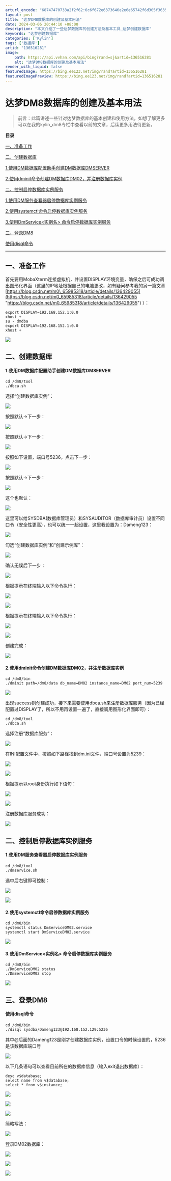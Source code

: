 ```yaml
---
arturl_encode: "68747470733a2f2f62:6c6f672e6373646e2e6e65742f6d305f36353938353331382f:61727469636c652f64657461696c732f313336353136323831"
layout: post
title: "达梦DM8数据库的创建及基本用法"
date: 2024-03-06 20:44:10 +08:00
description: "本文介绍了一些达梦数据库的创建方法及基本工具_达梦创建数据库"
keywords: "达梦创建数据库"
categories: ['Kylin']
tags: ['数据库']
artid: "136516281"
image:
    path: https://api.vvhan.com/api/bing?rand=sj&artid=136516281
    alt: "达梦DM8数据库的创建及基本用法"
render_with_liquid: false
featuredImage: https://bing.ee123.net/img/rand?artid=136516281
featuredImagePreview: https://bing.ee123.net/img/rand?artid=136516281
---
```


# 达梦DM8数据库的创建及基本用法

> 前言：此篇讲述一些针对达梦数据库的基本创建和使用方法，如想了解更多可以在我的kylin\_dm8专栏中查看以前的文章，后续更多用法待更新。

**目录**

[一、准备工作](#%E4%B8%80%E3%80%81%E5%87%86%E5%A4%87%E5%B7%A5%E4%BD%9C)

[二、创建数据库](#%E4%BA%8C%E3%80%81%E5%88%9B%E5%BB%BA%E6%95%B0%E6%8D%AE%E5%BA%93)

[1.使用DM数据库配置助手创建DM数据库DMSERVER](#1.%E4%BD%BF%E7%94%A8DM%E6%95%B0%E6%8D%AE%E5%BA%93%E9%85%8D%E7%BD%AE%E5%8A%A9%E6%89%8B%E5%88%9B%E5%BB%BADM%E6%95%B0%E6%8D%AE%E5%BA%93DMSERVER)

[2.使用dminit命令创建DM数据库DM02，并注册数据库实例](#2.%E4%BD%BF%E7%94%A8dminit%E5%91%BD%E4%BB%A4%E5%88%9B%E5%BB%BADM%E6%95%B0%E6%8D%AE%E5%BA%93DM02%EF%BC%8C%E5%B9%B6%E6%B3%A8%E5%86%8C%E6%95%B0%E6%8D%AE%E5%BA%93%E5%AE%9E%E4%BE%8B)

[二、控制启停数据库实例服务](#%E4%BA%8C%E3%80%81%E6%8E%A7%E5%88%B6%E5%90%AF%E5%81%9C%E6%95%B0%E6%8D%AE%E5%BA%93%E5%AE%9E%E4%BE%8B%E6%9C%8D%E5%8A%A1)

[1.使用DM服务查看器启停数据库实例服务](#1.%E4%BD%BF%E7%94%A8DM%E6%9C%8D%E5%8A%A1%E6%9F%A5%E7%9C%8B%E5%99%A8%E5%90%AF%E5%81%9C%E6%95%B0%E6%8D%AE%E5%BA%93%E5%AE%9E%E4%BE%8B%E6%9C%8D%E5%8A%A1)

[2.使用systemctl命令启停数据库实例服务](#2.%E4%BD%BF%E7%94%A8systemctl%E5%91%BD%E4%BB%A4%E5%90%AF%E5%81%9C%E6%95%B0%E6%8D%AE%E5%BA%93%E5%AE%9E%E4%BE%8B%E6%9C%8D%E5%8A%A1)

[3.使用DmService<实例名> 命令启停数据库实例服务](#3.%E4%BD%BF%E7%94%A8DmService%3C%E5%AE%9E%E4%BE%8B%E5%90%8D%3E%20%E5%91%BD%E4%BB%A4%E5%90%AF%E5%81%9C%E6%95%B0%E6%8D%AE%E5%BA%93%E5%AE%9E%E4%BE%8B%E6%9C%8D%E5%8A%A1)

[三、登录DM8](#%E4%B8%89%E3%80%81%E7%99%BB%E5%BD%95DM8)

[使用disql命令](#%E4%BD%BF%E7%94%A8disql%E5%91%BD%E4%BB%A4)

---

## 一、准备工作

首先要用MobaXterm连接虚拟机，并设置DISPLAY环境变量，确保之后可成功调出图形化界面（这里的IP地址根据自己的电脑更改，如有疑问参考我的另一篇文章
[https://blog.csdn.net/m0\_65985318/article/details/136429055](https://blog.csdn.net/m0_65985318/article/details/136429055 "https://blog.csdn.net/m0_65985318/article/details/136429055")
）：

```
export DISPLAY=192.168.152.1:0.0
xhost +
su - dmdba
export DISPLAY=192.168.152.1:0.0
xhost +
```

![](https://i-blog.csdnimg.cn/blog_migrate/90d13e4487d81687f0206da787feccf6.png)

## 二、创建数据库

#### 1.使用DM数据库配置助手创建DM数据库DMSERVER

```
cd /dm8/tool
./dbca.sh
```

选择“创建数据库实例”：

![](https://i-blog.csdnimg.cn/blog_migrate/d98c91b3311a15def9259511285bab34.png)

按照默认->下一步：

![](https://i-blog.csdnimg.cn/blog_migrate/02a842659ec5c0d4e322281cf8146a76.png)

按照默认->下一步：

![](https://i-blog.csdnimg.cn/blog_migrate/5a13d35bb7134a1a93d02dc7b8afa615.png)

按照如下设置，端口号5236，点击下一步：

![](https://i-blog.csdnimg.cn/blog_migrate/3fa652f5f12a2d7f238dcbcb692bb7c9.png)

按照默认->下一步：

![](https://i-blog.csdnimg.cn/blog_migrate/fd3ea7c40ffcee76a24055a476e857a1.png)

这个也默认：

![](https://i-blog.csdnimg.cn/blog_migrate/114964522dcfb1528281efbb2ab24353.png)

这里可以给SYSDBA(数据库管理员）和SYSAUDITOR（数据库审计员）设置不同口令（安全性更高），也可以统一一起设置，这里我设置为：Dameng123：

![](https://i-blog.csdnimg.cn/blog_migrate/4661a5be1e8e68a6d6a02eb3da50f8f6.png)

勾选“创建数据库实例”和“创建示例库”：

![](https://i-blog.csdnimg.cn/blog_migrate/60c70b0a5f1147fa0584f6b0c629f95e.png)

确认无误后下一步：

![](https://i-blog.csdnimg.cn/blog_migrate/173a33c23961e0d26311102c02cfc74f.png)

根据提示在终端输入以下命令执行：

![](https://i-blog.csdnimg.cn/blog_migrate/c4b01706c7d0fb4ff705164880e16818.png)

![](https://i-blog.csdnimg.cn/blog_migrate/e99e1d3340ce91d446330f5519673d22.png)

根据提示在终端输入以下命令执行：

![](https://i-blog.csdnimg.cn/blog_migrate/04c2a1c8bb17a9d8fb8bfc7804c7632b.png)

![](https://i-blog.csdnimg.cn/blog_migrate/5eefe209e61b5b498dc2134ea36ed874.png)

创建完成：

![](https://i-blog.csdnimg.cn/blog_migrate/e88ac7390a38cc6cc77e3f9fec99bfcc.png)

#### 2.使用dminit命令创建DM数据库DM02，并注册数据库实例

```
cd /dm8/bin
./dminit path=/dm8/data db_name=DM02 instance_name=DM02 port_num=5239
```

![](https://i-blog.csdnimg.cn/blog_migrate/632be29f9c0bdd5f5359ae77653fcb99.png)

出现success则创建成功，接下来需要使用dbca.sh来注册数据库服务（因为已经配置过DISPLAY了，所以不用再设置一遍了，直接调用图形化界面即可）：

```
cd /dm8/tool
./dbca.sh
```

选择注册“数据库服务”：

![](https://i-blog.csdnimg.cn/blog_migrate/0c5d3256dd931083cce33a1c9bdcf320.png)

在INI配置文件中，按照如下路径找到dm.ini文件，端口号设置为5239：

![](https://i-blog.csdnimg.cn/blog_migrate/cf6c71f36cb76c26b6d06ce88aed9007.png)

![](https://i-blog.csdnimg.cn/blog_migrate/94b988a5d21cd250039a0d23e36d1d1a.png)

根据提示以root身份执行如下语句：

![](https://i-blog.csdnimg.cn/blog_migrate/8fce3e4bc5739dc81c52553a4a691245.png)

![](https://i-blog.csdnimg.cn/blog_migrate/28a73af20ba0acc6e48d22831466ec16.png)

注册数据库服务成功：

![](https://i-blog.csdnimg.cn/blog_migrate/6793977e699a4bef25e76ada0a7a783d.png)

## 二、控制启停数据库实例服务

#### 1.使用DM服务查看器启停数据库实例服务

```
cd /dm8/tool
./dmservice.sh
```

选中后右键即可控制：

![](https://i-blog.csdnimg.cn/blog_migrate/70d64e43149619e7fc14f8bace6a5bce.png)

![](https://i-blog.csdnimg.cn/blog_migrate/29b5f5af73545d5f1761ca6deda850e8.png)

#### 2.使用systemctl命令启停数据库实例服务

```
cd /dm8/bin
systemctl status DmServiceDM02.service
systemctl start DmServiceDM02.service

```

![](https://i-blog.csdnimg.cn/blog_migrate/0dcf0e0bb7bd140f46c0287d07ccbba5.png)

#### 3.使用DmService<实例名> 命令启停数据库实例服务

```
cd /dm8/bin
./DmServiceDM02 status
./DmServiceDM02 stop
```

![](https://i-blog.csdnimg.cn/blog_migrate/9e5fefedc87453037cffb45b3bee0f09.png)

## 三、登录DM8

#### 使用disql命令

```
cd /dm8/bin
./disql sysdba/Dameng123@192.168.152.129:5236
```

其中@后面的Dameng123是刚才创建数据库实例，设置口令的时候设置的，5236是该数据库端口号

![](https://i-blog.csdnimg.cn/blog_migrate/5ad8ef8b72c93c1cecc9b5cb20e83579.png)

以下几条语句可以查看目前所在的数据库信息（输入exit退出数据库）：

```
desc v$database;
select name from v$database;
select * from v$instance;
```

![](https://i-blog.csdnimg.cn/blog_migrate/95691c9fc93ce0b351f8b28e249ffd1f.png)

![](https://i-blog.csdnimg.cn/blog_migrate/c19ee9240e0f2a8235ed742aa2795490.png)

![](https://i-blog.csdnimg.cn/blog_migrate/4c5c75b9b7ed93626cbba2b2d5de3f77.png)

简略写法：

![](https://i-blog.csdnimg.cn/blog_migrate/6aaa674a582e503ac94c0492d895dc91.png)

登录DM02数据库：

![](https://i-blog.csdnimg.cn/blog_migrate/6b51f6351b143b8db1e1bdab9b577cdb.png)

![](https://i-blog.csdnimg.cn/blog_migrate/d75becce2465de26bec9a4a921b39142.png)

![](https://i-blog.csdnimg.cn/blog_migrate/294ab1d4c44629239bed62b86434b98c.png)